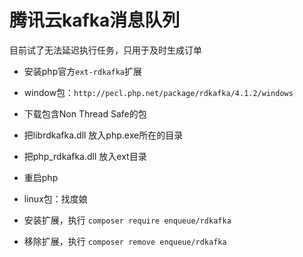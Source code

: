# 腾讯云kafka消息队列

目前试了无法延迟执行任务，只用于及时生成订单

- 安装php官方`ext-rdkafka`扩展
- window包：`http://pecl.php.net/package/rdkafka/4.1.2/windows`
- 下载包含Non Thread Safe的包
- 把librdkafka.dll  放入php.exe所在的目录
- 把php_rdkafka.dll 放入ext目录
- 重启php
- linux包：找度娘

- 安装扩展，执行 `composer require enqueue/rdkafka`
- 移除扩展，执行 `composer remove enqueue/rdkafka`

